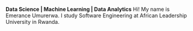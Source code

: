 **Data Science | Machine Learning | Data Analytics**
Hi! My name is Emerance Umurerwa. I study Software Engineering at African Leadership University in Rwanda.